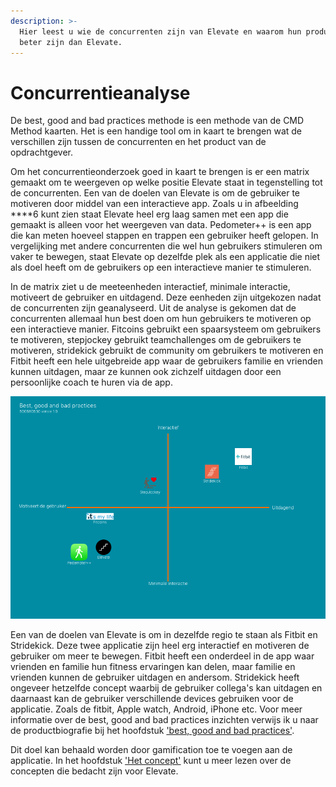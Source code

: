 ```yaml
---
description: >-
  Hier leest u wie de concurrenten zijn van Elevate en waarom hun producten
  beter zijn dan Elevate.
---
```


# Concurrentieanalyse

De best, good and bad practices methode is een methode van de CMD Method kaarten. Het is een handige tool om in kaart te brengen wat de verschillen zijn tussen de concurrenten en het product van de opdrachtgever. 

Om het concurrentieonderzoek goed in kaart te brengen is er een matrix gemaakt om te weergeven op welke positie Elevate staat in tegenstelling tot de concurrenten. Een van de doelen van Elevate is om de gebruiker te motiveren door middel van een interactieve app. Zoals u in afbeelding ****6 kunt zien staat Elevate heel erg laag samen met een app die gemaakt is alleen voor het weergeven van data. Pedometer++ is een app die kan meten hoeveel stappen en trappen een gebruiker heeft gelopen. In vergelijking met andere concurrenten die wel hun gebruikers stimuleren om vaker te bewegen, staat Elevate op dezelfde plek als een applicatie die niet als doel heeft om de gebruikers op een interactieve manier te stimuleren. 

In de matrix ziet u de meeteenheden interactief, minimale interactie, motiveert de gebruiker en uitdagend. Deze eenheden zijn uitgekozen nadat de concurrenten zijn geanalyseerd. Uit de analyse is gekomen dat de concurrenten allemaal hun best doen om hun gebruikers te motiveren op een interactieve manier. Fitcoins gebruikt een spaarsysteem om gebruikers te motiveren, stepjockey gebruikt teamchallenges om de gebruikers te motiveren, stridekick gebruikt de community om gebruikers te motiveren en Fitbit heeft een hele uitgebreide app waar de gebruikers familie en vrienden kunnen uitdagen, maar ze kunnen ook zichzelf uitdagen door een persoonlijke coach te huren via de app. 

![Afbeelding 6](../.gitbook/assets/best-good-and-bad-practices.png)

Een van de doelen van Elevate is om in dezelfde regio te staan als Fitbit en Stridekick. Deze twee applicatie zijn heel erg interactief en motiveren de gebruiker om meer te bewegen. Fitbit heeft een onderdeel in de app waar vrienden en familie hun fitness ervaringen kan delen, maar familie en vrienden kunnen de gebruiker uitdagen en andersom. Stridekick heeft ongeveer hetzelfde concept waarbij de gebruiker collega's kan uitdagen en daarnaast kan de gebruiker verschillende devices gebruiken voor de applicatie. Zoals de fitbit, Apple watch, Android, iPhone etc. Voor meer informatie over de best, good and bad practices inzichten verwijs ik u naar de productbiografie bij het hoofdstuk ['best, good and bad practices'](https://s-sontoidjojo.gitbook.io/productbiografie/designbrief/onderzoeksmethodes/best-good-and-bad-practices). 

Dit doel kan behaald worden door gamification toe te voegen aan de applicatie. In het hoofdstuk ['Het concept'](https://s-sontoidjojo.gitbook.io/designrationale/het-concept) kunt u meer lezen over de concepten die bedacht zijn voor Elevate.

